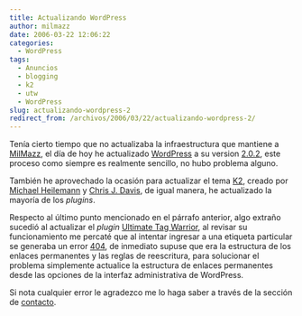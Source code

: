```yaml
---
title: Actualizando WordPress
author: milmazz
date: 2006-03-22 12:06:22
categories:
  - WordPress
tags:
  - Anuncios
  - blogging
  - k2
  - utw
  - WordPress
slug: actualizando-wordpress-2
redirect_from: /archivos/2006/03/22/actualizando-wordpress-2/
---
```


Tenía cierto tiempo que no actualizaba la infraestructura que mantiene a [MilMazz](http://blog.milmazz.com.ve), el día de hoy he actualizado [WordPress](http://wordpress.org/) a su version [2.0.2](http://wordpress.org/development/2006/03/security-202/), este proceso como siempre es realmente sencillo, no hubo problema alguno.

También he aprovechado la ocasión para actualizar el tema [K2](http://www.getk2.com), creado por [Michael Heilemann](http://binarybonsai.com/) y [Chris J. Davis](http://www.chrisjdavis.org/), de igual manera, he actualizado la mayoría de los _plugins_.

Respecto al último punto mencionado en el párrafo anterior, algo extraño sucedió al actualizar el _plugin_ [Ultimate Tag Warrior](http://www.neato.co.nz/ultimate-tag-warrior), al revisar su funcionamiento me percaté que al intentar ingresar a una etiqueta particular se generaba un error [404](http://es.wikipedia.org/wiki/Error_404), de inmediato supuse que era la estructura de los enlaces permanentes y las reglas de reescritura, para solucionar el problema simplemente actualice la estructura de enlaces permanentes desde las opciones de la interfaz administrativa de WordPress.

Si nota cualquier error le agradezco me lo haga saber a través de la sección de [contacto](http://blog.milmazz.com.ve/contacto/).
